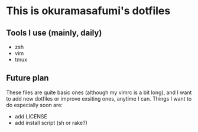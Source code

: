 # This is okuramasafumi's dotfiles
## Tools I use (mainly, daily)
- zsh
- vim
- tmux
## Future plan
These files are quite basic ones (although my vimrc is a bit long), and I want to add new dotfiles or improve exsiting ones, anytime I can.
Things I want to do especially soon are:
- add LICENSE
- add install script (sh or rake?)
